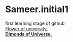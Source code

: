 # Sameer.initial1
first learning stage of github <br>
<u>Flower of university.<br>
<b>Dimonds of Universe.
